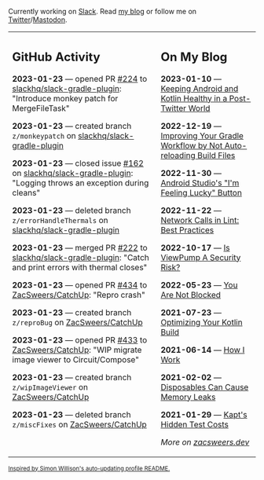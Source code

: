 Currently working on [Slack](https://slack.com/). Read [my blog](https://zacsweers.dev/) or follow me on [Twitter](https://twitter.com/ZacSweers)/[Mastodon](https://hachyderm.io/@ZacSweers).

<table><tr><td valign="top" width="60%">

## GitHub Activity
<!-- githubActivity starts -->
**2023-01-23** — opened PR [#224](https://github.com/slackhq/slack-gradle-plugin/pull/224) to [slackhq/slack-gradle-plugin](https://github.com/slackhq/slack-gradle-plugin): "Introduce monkey patch for MergeFileTask"

**2023-01-23** — created branch `z/monkeypatch` on [slackhq/slack-gradle-plugin](https://github.com/slackhq/slack-gradle-plugin)

**2023-01-23** — closed issue [#162](https://github.com/slackhq/slack-gradle-plugin/issues/162) on [slackhq/slack-gradle-plugin](https://github.com/slackhq/slack-gradle-plugin): "Logging throws an exception during cleans"

**2023-01-23** — deleted branch `z/errorHandleThermals` on [slackhq/slack-gradle-plugin](https://github.com/slackhq/slack-gradle-plugin)

**2023-01-23** — merged PR [#222](https://github.com/slackhq/slack-gradle-plugin/pull/222) to [slackhq/slack-gradle-plugin](https://github.com/slackhq/slack-gradle-plugin): "Catch and print errors with thermal closes"

**2023-01-23** — opened PR [#434](https://github.com/ZacSweers/CatchUp/pull/434) to [ZacSweers/CatchUp](https://github.com/ZacSweers/CatchUp): "Repro crash"

**2023-01-23** — created branch `z/reproBug` on [ZacSweers/CatchUp](https://github.com/ZacSweers/CatchUp)

**2023-01-23** — opened PR [#433](https://github.com/ZacSweers/CatchUp/pull/433) to [ZacSweers/CatchUp](https://github.com/ZacSweers/CatchUp): "WIP migrate image viewer to Circuit/Compose"

**2023-01-23** — created branch `z/wipImageViewer` on [ZacSweers/CatchUp](https://github.com/ZacSweers/CatchUp)

**2023-01-23** — deleted branch `z/miscFixes` on [ZacSweers/CatchUp](https://github.com/ZacSweers/CatchUp)
<!-- githubActivity ends -->
</td><td valign="top" width="40%">

## On My Blog
<!-- blog starts -->
**2023-01-10** — [Keeping Android and Kotlin Healthy in a Post-Twitter World](https://www.zacsweers.dev/keeping-android-healthy/)

**2022-12-19** — [Improving Your Gradle Workflow by Not Auto-reloading Build Files](https://www.zacsweers.dev/improving-your-workflow-by-not-auto-reloading-build-files/)

**2022-11-30** — [Android Studio's "I'm Feeling Lucky" Button](https://www.zacsweers.dev/android-studios-im-feeling-lucky-button/)

**2022-11-22** — [Network Calls in Lint: Best Practices](https://www.zacsweers.dev/network-calls-in-lint-best-practices/)

**2022-10-17** — [Is ViewPump A Security Risk?](https://www.zacsweers.dev/is-viewpump-a-security-risk/)

**2022-05-23** — [You Are Not Blocked](https://www.zacsweers.dev/you-are-not-blocked/)

**2021-07-23** — [Optimizing Your Kotlin Build](https://www.zacsweers.dev/optimizing-your-kotlin-build/)

**2021-06-14** — [How I Work](https://www.zacsweers.dev/how-i-work/)

**2021-02-02** — [Disposables Can Cause Memory Leaks](https://www.zacsweers.dev/disposables-can-cause-memory-leaks/)

**2021-01-29** — [Kapt's Hidden Test Costs](https://www.zacsweers.dev/kapts-hidden-test-costs/)
<!-- blog ends -->
_More on [zacsweers.dev](https://zacsweers.dev/)_
</td></tr></table>

<sub><a href="https://simonwillison.net/2020/Jul/10/self-updating-profile-readme/">Inspired by Simon Willison's auto-updating profile README.</a></sub>
